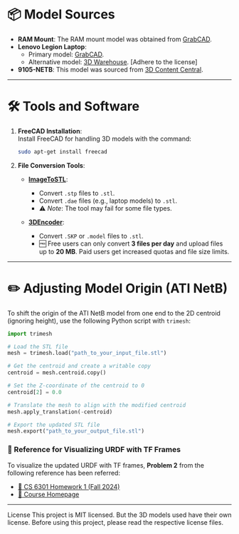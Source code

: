 
# 📦 Model Sources

- **RAM Mount**: The RAM mount model was obtained from [GrabCAD](https://grabcad.com/library/ram-102u-b-2461-ram-mounts-1).  
- **Lenovo Legion Laptop**:  
  - Primary model: [GrabCAD](https://grabcad.com/library/lenovo-legion-laptop-1).  
  - Alternative model: [3D Warehouse](https://3dwarehouse.sketchup.com/model/95491b39-f3bf-48d7-a95e-672f4af7d85a/Lenovo-Legion-7). [Adhere to the license] 
- **9105-NETB**: This model was sourced from [3D Content Central](https://www.3dcontentcentral.com/Model-Preview-Resp.aspx?catalogId=201&id=1239590).  

---

# 🛠️ Tools and Software

1. **FreeCAD Installation**:  
   Install FreeCAD for handling 3D models with the command:  
   ```bash
   sudo apt-get install freecad
   ```

2. **File Conversion Tools**:  
   - **[ImageToSTL](https://imagetostl.com)**:  
     - Convert `.stp` files to `.stl`.  
     - Convert `.dae` files (e.g., laptop models) to `.stl`.  
     - ⚠️ *Note*: The tool may fail for some file types.  

   - **[3DEncoder](https://3dencoder.com)**:  
     - Convert `.SKP` or `.model` files to `.stl`.  
     - 🆓 Free users can only convert **3 files per day** and upload files up to **20 MB**. Paid users get increased quotas and file size limits.

---

# ✏️ Adjusting Model Origin (ATI NetB)

To shift the origin of the ATI NetB model from one end to the 2D centroid (ignoring height), use the following Python script with `trimesh`:

```python
import trimesh

# Load the STL file
mesh = trimesh.load("path_to_your_input_file.stl")

# Get the centroid and create a writable copy
centroid = mesh.centroid.copy()

# Set the Z-coordinate of the centroid to 0
centroid[2] = 0.0

# Translate the mesh to align with the modified centroid
mesh.apply_translation(-centroid)

# Export the updated STL file
mesh.export("path_to_your_output_file.stl")
```



### 🌟 Reference for Visualizing URDF with TF Frames

To visualize the updated URDF with TF frames, **Problem 2** from the following reference has been referred:  
- [📄 CS 6301 Homework 1 (Fall 2024)](https://yuxng.github.io/Courses/CS6301Fall2024/CS_6301_Homework_1_Fall_2024.pdf)  
- [🔗 Course Homepage](https://labs.utdallas.edu/irvl/courses/fall-2024-cs-6301/)  

---


License
This project is MIT licensed. But the 3D models used have their own license. Before using this project, please read the respective license files.